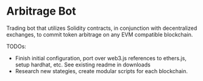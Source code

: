 # Arbitrage Bot
 Trading bot that utilizes Solidity contracts, in conjunction with decentralized exchanges, to commit token arbitrage on any EVM compatible blockchain. 
 
 TODOs:
 - Finish initial configuration, port over web3.js references to ethers.js, setup hardhat, etc. See existing readme in downloads
 - Research new stategies, create modular scripts for each blockchain.
